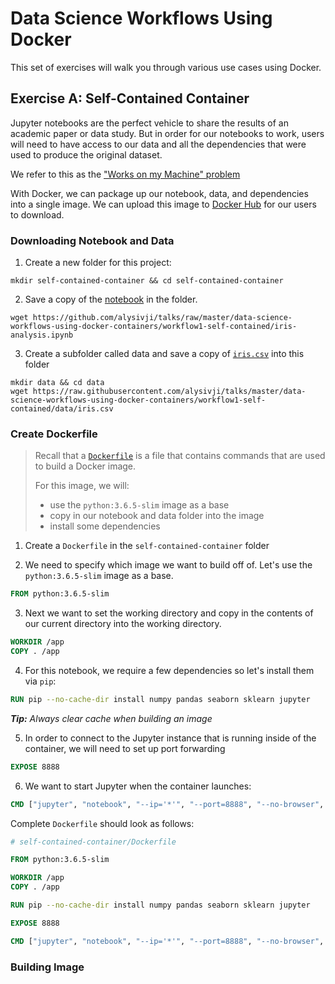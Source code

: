 # Data Science Workflows Using Docker

This set of exercises will walk you through various use cases using Docker.

## Exercise A: Self-Contained Container

Jupyter notebooks are the perfect vehicle to share the results of an academic paper or data study. But in order for our notebooks to work, users will need to have access to our data and all the dependencies that were used to produce the original dataset.

We refer to this as the ["Works on my Machine" problem](https://blog.codinghorror.com/the-works-on-my-machine-certification-program/)

With Docker, we can package up our notebook, data, and dependencies into a single image. We can upload this image to [Docker Hub](https://hub.docker.com/) for our users to download.

### Downloading Notebook and Data

1. Create a new folder for this project:

```console
mkdir self-contained-container && cd self-contained-container
```

2. Save a copy of the [notebook](https://github.com/docker-for-data-science/docker-for-data-science-tutorial/tree/docker-exercises/exercises) in the folder.

```console
wget https://github.com/alysivji/talks/raw/master/data-science-workflows-using-docker-containers/workflow1-self-contained/iris-analysis.ipynb
```

3. Create a subfolder called data and save a copy of [`iris.csv`](https://raw.githubusercontent.com/alysivji/talks/master/data-science-workflows-using-docker-containers/workflow1-self-contained/data/iris.csv) into this folder

```console
mkdir data && cd data
wget https://raw.githubusercontent.com/alysivji/talks/master/data-science-workflows-using-docker-containers/workflow1-self-contained/data/iris.csv
```

### Create Dockerfile

> Recall that a [`Dockerfile`](https://docs.docker.com/engine/reference/builder/) is a file that contains commands that are used to build a Docker image.
>
> For this image, we will:
> * use the `python:3.6.5-slim` image as a base
> * copy in our notebook and data folder into the image
> * install some dependencies

1. Create a `Dockerfile` in the `self-contained-container` folder

2. We need to specify which image we want to build off of. Let's use the `python:3.6.5-slim` image as a base.

```Dockerfile
FROM python:3.6.5-slim
```

3. Next we want to set the working directory and copy in the contents of our current directory into the working directory.

```Dockerfile
WORKDIR /app
COPY . /app
```

4. For this notebook, we require a few dependencies so let's install them via `pip`:

```Dockerfile
RUN pip --no-cache-dir install numpy pandas seaborn sklearn jupyter
```

***Tip:** Always clear cache when building an image*

5. In order to connect to the Jupyter instance that is running inside of the container, we will need to set up port forwarding

```Dockerfile
EXPOSE 8888
```

6. We want to start Jupyter when the container launches:

```Dockerfile
CMD ["jupyter", "notebook", "--ip='*'", "--port=8888", "--no-browser", "--allow-root"]
```

Complete `Dockerfile` should look as follows:

```Dockerfile
# self-contained-container/Dockerfile

FROM python:3.6.5-slim

WORKDIR /app
COPY . /app

RUN pip --no-cache-dir install numpy pandas seaborn sklearn jupyter

EXPOSE 8888

CMD ["jupyter", "notebook", "--ip='*'", "--port=8888", "--no-browser", "--allow-root"]
```

### Building Image

>
